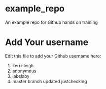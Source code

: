 # example_repo
An example repo for Github hands on training
# Add Your username
Edit this file to add your Github username here:
1. kerri-leigh
2. anonymous
3. labslaby
4. master branch updated
justchecking

